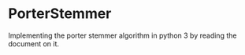 # PorterStemmer
Implementing the porter stemmer algorithm in python 3 by reading the document on it.
